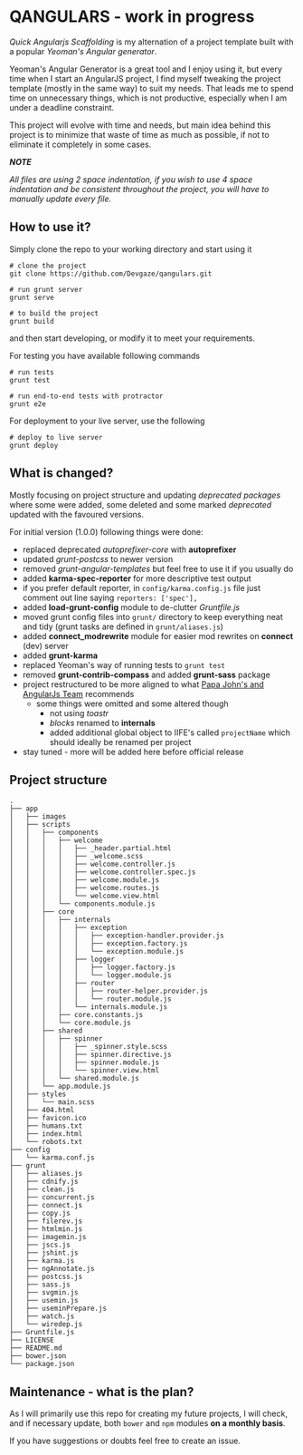 # QANGULARS - work in progress

*Quick Angularjs Scaffolding* is my alternation of a project template built with a popular *Yeoman's Angular generator*. 

Yeoman's Angular Generator is a great tool and I enjoy using it, but every time when I start an AngularJS project, I find myself tweaking the project template  (mostly in the same way) to suit my needs. That leads me to spend time on unnecessary things, which is not productive, especially when I am under a deadline constraint.

This project will evolve with time and needs, but main idea behind this project is to minimize that waste of time as much as possible, if not to eliminate it completely in some cases.

***NOTE***

*All files are using 2 space indentation, if you wish to use 4 space indentation and be consistent throughout the project, you will have to manually update every file.*

## How to use it?

Simply clone the repo to your working directory and start using it

    # clone the project
    git clone https://github.com/Devgaze/qangulars.git
    
    # run grunt server
    grunt serve

    # to build the project
    grunt build

and then start developing, or modify it to meet your requirements.

For testing you have available following commands

    # run tests
    grunt test

    # run end-to-end tests with protractor
    grunt e2e

For deployment to your live server, use the following

    # deploy to live server
    grunt deploy

## What is changed?

Mostly focusing on project structure and updating *deprecated packages* where some were added, some deleted and some marked *deprecated* updated with the favoured versions.

For initial version (1.0.0) following things were done:

 * replaced deprecated *autoprefixer-core* with **autoprefixer**
 * updated *grunt-postcss* to newer version
 * removed *grunt-angular-templates* but feel free to use it if you usually do
 * added **karma-spec-reporter** for more descriptive test output
  * if you prefer default reporter, in `config/karma.config.js` file just comment out line saying `reporters: ['spec'],`
 * added **load-grunt-config** module to de-clutter *Gruntfile.js*
 * moved grunt config files into `grunt/` directory to keep everything neat and tidy (grunt tasks are defined in `grunt/aliases.js`)
 * added **connect_modrewrite** module for easier mod rewrites on **connect** (dev) server
 * added **grunt-karma** 
 * replaced Yeoman's way of running tests to `grunt test`
 * removed **grunt-contrib-compass** and added **grunt-sass** package
 * project restructured to be more aligned to what [Papa John's and AngularJs Team](https://github.com/johnpapa/angular-styleguide/blob/master/a1/README.md) recommends
   * some things were omitted and some altered though
     * not using *toastr*
     * *blocks* renamed to **internals**
     * added additional global object to IIFE's called `projectName` which should ideally be renamed per project
 * stay tuned - more will be added here before official release 


## Project structure

```
.
├── app
│   ├── images
│   ├── scripts
│   │   ├── components
│   │   │   ├── welcome
│   │   │   │   ├── _header.partial.html
│   │   │   │   ├── _welcome.scss
│   │   │   │   ├── welcome.controller.js
│   │   │   │   ├── welcome.controller.spec.js
│   │   │   │   ├── welcome.module.js
│   │   │   │   ├── welcome.routes.js
│   │   │   │   └── welcome.view.html
│   │   │   └── components.module.js
│   │   ├── core
│   │   │   ├── internals
│   │   │   │   ├── exception
│   │   │   │   │   ├── exception-handler.provider.js
│   │   │   │   │   ├── exception.factory.js
│   │   │   │   │   └── exception.module.js
│   │   │   │   ├── logger
│   │   │   │   │   ├── logger.factory.js
│   │   │   │   │   └── logger.module.js
│   │   │   │   ├── router
│   │   │   │   │   ├── router-helper.provider.js
│   │   │   │   │   └── router.module.js
│   │   │   │   └── internals.module.js
│   │   │   ├── core.constants.js
│   │   │   └── core.module.js
│   │   ├── shared
│   │   │   ├── spinner
│   │   │   │   ├── _spinner.style.scss
│   │   │   │   ├── spinner.directive.js
│   │   │   │   ├── spinner.module.js
│   │   │   │   └── spinner.view.html
│   │   │   └── shared.module.js
│   │   └── app.module.js
│   ├── styles
│   │   └── main.scss
│   ├── 404.html
│   ├── favicon.ico
│   ├── humans.txt
│   ├── index.html
│   └── robots.txt
├── config
│   └── karma.conf.js
├── grunt
│   ├── aliases.js
│   ├── cdnify.js
│   ├── clean.js
│   ├── concurrent.js
│   ├── connect.js
│   ├── copy.js
│   ├── filerev.js
│   ├── htmlmin.js
│   ├── imagemin.js
│   ├── jscs.js
│   ├── jshint.js
│   ├── karma.js
│   ├── ngAnnotate.js
│   ├── postcss.js
│   ├── sass.js
│   ├── svgmin.js
│   ├── usemin.js
│   ├── useminPrepare.js
│   ├── watch.js
│   └── wiredep.js
├── Gruntfile.js
├── LICENSE
├── README.md
├── bower.json
└── package.json
```

## Maintenance - what is the plan?

As I will primarily use this repo for creating my future projects, I will check, and if necessary update, both `bower` and `npm` modules **on a monthly basis**. 

If you have suggestions or doubts feel free to create an issue.

